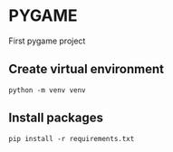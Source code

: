 # PYGAME

First pygame project

## Create virtual environment

`python -m venv venv`

## Install packages

`pip install -r requirements.txt`
